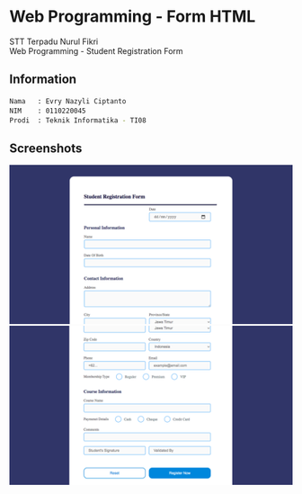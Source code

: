 # Web Programming - Form HTML

STT Terpadu Nurul Fikri\
Web Programming - Student Registration Form

## Information

```bash
Nama   : Evry Nazyli Ciptanto
NIM    : 0110220045
Prodi  : Teknik Informatika - TI08
```

## Screenshots
![picture](assets/ss.png) \
![picture](assets/ss2.png)

